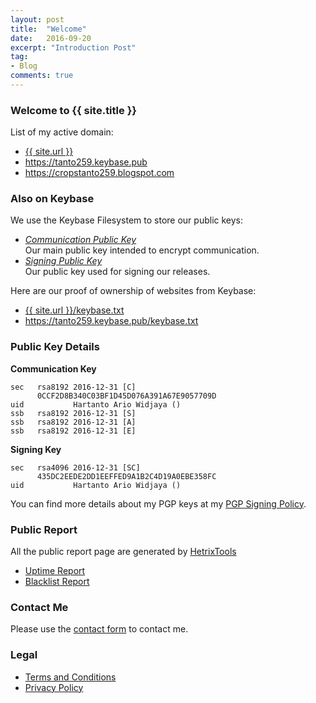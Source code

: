 ```yaml
---
layout: post
title:  "Welcome"
date:   2016-09-20
excerpt: "Introduction Post"
tag:
- Blog
comments: true
---
```


### Welcome to {{ site.title }}

List of my active domain:
* <a href="{{ site.url }}" target="_blank" rel="noopener noreferrer">{{ site.url }}</a>
* <a href="https://tanto259.keybase.pub" target="_blank" rel="noopener noreferrer">https://tanto259.keybase.pub</a>
* <a href="https://cropstanto259.blogspot.com" target="_blank" rel="noopener noreferrer">https://cropstanto259.blogspot.com</a>

### Also on Keybase</h3>

We use the Keybase Filesystem to store our public keys:
* <i><a href="https://tanto259.keybase.pub/publickey.html" target="_blank" rel="noopener noreferrer">Communication Public Key</a></i><br/>
  Our main public key intended to encrypt communication.
* <i><a href="https://tanto259.keybase.pub/signingkey.html" target="_blank" rel="noopener noreferrer">Signing Public Key</a></i><br/>
  Our public key used for signing our releases.

Here are our proof of ownership of websites from Keybase:
* <a href="{{ site.url }}/keybase.txt" target="_blank" rel="noopener noreferrer">{{ site.url }}/keybase.txt</a>
* <a href="https://tanto259.keybase.pub/keybase.txt" target="_blank" rel="noopener noreferrer">https://tanto259.keybase.pub/keybase.txt</a>

### Public Key Details</h3>

<strong>Communication Key</strong>
<pre><code>sec   rsa8192 2016-12-31 [C]
      0CCF2D8B340C03BF1D45D076A391A67E9057709D
uid           Hartanto Ario Widjaya (<span class="mailnolink" mail="pbagnpg@gnagb259.anzr"></span>)
ssb   rsa8192 2016-12-31 [S]
ssb   rsa8192 2016-12-31 [A]
ssb   rsa8192 2016-12-31 [E]
</code></pre>
<strong>Signing Key</strong>
<pre><code>sec   rsa4096 2016-12-31 [SC]
      435DC2EEDE2DD1EEFFED9A1B2C4D19A0EBE358FC
uid           Hartanto Ario Widjaya (<span class="mailnolink" mail="pbagnpg@gnagb259.anzr"></span>)
</code></pre>
You can find more details about my PGP keys at my <a href="{{ site.url }}/pgp" target="_blank" rel="noopener noreferrer">PGP Signing Policy</a>.

### Public Report

All the public report page are generated by <a href="https://hetrixtools.com" target="_blank" rel="noopener noreferrer">HetrixTools</a>
* <a href="https://uptime.tanto259.name" target="_blank" rel="noopener noreferrer">Uptime Report</a>
* <a href="https://blacklist.tanto259.name" target="_blank" rel="noopener noreferrer">Blacklist Report</a>

### Contact Me

Please use the <a href="{{ site.url }}/contact" target="_blank" rel="noopener noreferrer">contact form</a> to contact me.

### Legal

* <a href="{{ site.url }}/terms" target="_blank" rel="noopener noreferrer">Terms and Conditions</a>
* <a href="{{ site.url }}/privacy" target="_blank" rel="noopener noreferrer">Privacy Policy</a>

